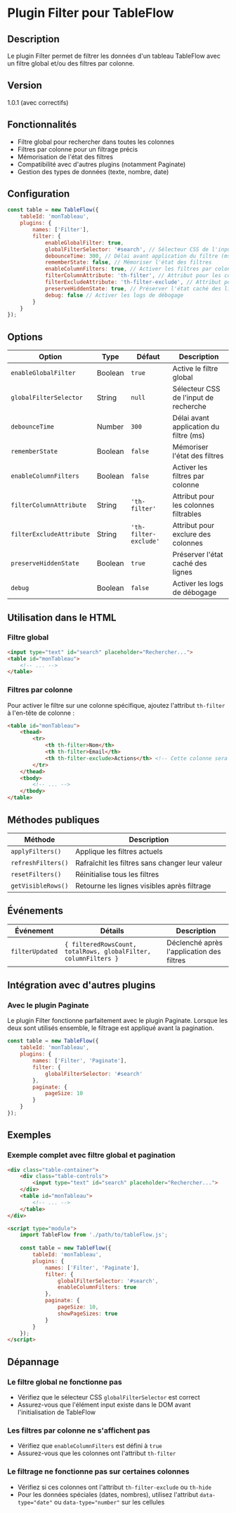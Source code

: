 # Plugin Filter pour TableFlow

## Description
Le plugin Filter permet de filtrer les données d'un tableau TableFlow avec un filtre global et/ou des filtres par colonne.

## Version
1.0.1 (avec correctifs)

## Fonctionnalités
- Filtre global pour rechercher dans toutes les colonnes
- Filtres par colonne pour un filtrage précis
- Mémorisation de l'état des filtres
- Compatibilité avec d'autres plugins (notamment Paginate)
- Gestion des types de données (texte, nombre, date)

## Configuration

```javascript
const table = new TableFlow({
    tableId: 'monTableau',
    plugins: {
        names: ['Filter'],
        filter: {
            enableGlobalFilter: true,
            globalFilterSelector: '#search', // Sélecteur CSS de l'input de recherche
            debounceTime: 300, // Délai avant application du filtre (ms)
            rememberState: false, // Mémoriser l'état des filtres
            enableColumnFilters: true, // Activer les filtres par colonne
            filterColumnAttribute: 'th-filter', // Attribut pour les colonnes filtrables
            filterExcludeAttribute: 'th-filter-exclude', // Attribut pour exclure des colonnes
            preserveHiddenState: true, // Préserver l'état caché des lignes
            debug: false // Activer les logs de débogage
        }
    }
});
```

## Options

| Option | Type | Défaut | Description |
|--------|------|--------|-------------|
| `enableGlobalFilter` | Boolean | `true` | Active le filtre global |
| `globalFilterSelector` | String | `null` | Sélecteur CSS de l'input de recherche |
| `debounceTime` | Number | `300` | Délai avant application du filtre (ms) |
| `rememberState` | Boolean | `false` | Mémoriser l'état des filtres |
| `enableColumnFilters` | Boolean | `false` | Activer les filtres par colonne |
| `filterColumnAttribute` | String | `'th-filter'` | Attribut pour les colonnes filtrables |
| `filterExcludeAttribute` | String | `'th-filter-exclude'` | Attribut pour exclure des colonnes |
| `preserveHiddenState` | Boolean | `true` | Préserver l'état caché des lignes |
| `debug` | Boolean | `false` | Activer les logs de débogage |

## Utilisation dans le HTML

### Filtre global
```html
<input type="text" id="search" placeholder="Rechercher...">
<table id="monTableau">
    <!-- ... -->
</table>
```

### Filtres par colonne
Pour activer le filtre sur une colonne spécifique, ajoutez l'attribut `th-filter` à l'en-tête de colonne :
```html
<table id="monTableau">
    <thead>
        <tr>
            <th th-filter>Nom</th>
            <th th-filter>Email</th>
            <th th-filter-exclude>Actions</th> <!-- Cette colonne sera exclue du filtrage -->
        </tr>
    </thead>
    <tbody>
        <!-- ... -->
    </tbody>
</table>
```

## Méthodes publiques

| Méthode | Description |
|---------|-------------|
| `applyFilters()` | Applique les filtres actuels |
| `refreshFilters()` | Rafraîchit les filtres sans changer leur valeur |
| `resetFilters()` | Réinitialise tous les filtres |
| `getVisibleRows()` | Retourne les lignes visibles après filtrage |

## Événements

| Événement | Détails | Description |
|-----------|---------|-------------|
| `filterUpdated` | `{ filteredRowsCount, totalRows, globalFilter, columnFilters }` | Déclenché après l'application des filtres |

## Intégration avec d'autres plugins

### Avec le plugin Paginate
Le plugin Filter fonctionne parfaitement avec le plugin Paginate. Lorsque les deux sont utilisés ensemble, le filtrage est appliqué avant la pagination.

```javascript
const table = new TableFlow({
    tableId: 'monTableau',
    plugins: {
        names: ['Filter', 'Paginate'],
        filter: {
            globalFilterSelector: '#search'
        },
        paginate: {
            pageSize: 10
        }
    }
});
```

## Exemples

### Exemple complet avec filtre global et pagination
```html
<div class="table-container">
    <div class="table-controls">
        <input type="text" id="search" placeholder="Rechercher...">
    </div>
    <table id="monTableau">
        <!-- ... -->
    </table>
</div>

<script type="module">
    import TableFlow from './path/to/tableFlow.js';
    
    const table = new TableFlow({
        tableId: 'monTableau',
        plugins: {
            names: ['Filter', 'Paginate'],
            filter: {
                globalFilterSelector: '#search',
                enableColumnFilters: true
            },
            paginate: {
                pageSize: 10,
                showPageSizes: true
            }
        }
    });
</script>
```

## Dépannage

### Le filtre global ne fonctionne pas
- Vérifiez que le sélecteur CSS `globalFilterSelector` est correct
- Assurez-vous que l'élément input existe dans le DOM avant l'initialisation de TableFlow

### Les filtres par colonne ne s'affichent pas
- Vérifiez que `enableColumnFilters` est défini à `true`
- Assurez-vous que les colonnes ont l'attribut `th-filter`

### Le filtrage ne fonctionne pas sur certaines colonnes
- Vérifiez si ces colonnes ont l'attribut `th-filter-exclude` ou `th-hide`
- Pour les données spéciales (dates, nombres), utilisez l'attribut `data-type="date"` ou `data-type="number"` sur les cellules